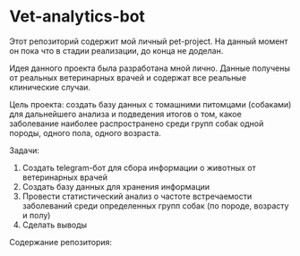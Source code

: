 # Vet-analytics-bot
Этот репозиторий содержит мой личный pet-project. На данный момент он пока что в стадии реализации, до конца не доделан.

Идея данного проекта была разработана мной лично. Данные получены от реальных ветеринарных врачей и содержат все реальные клинические случаи. 

Цель проекта: создать базу данных с томашними питомцами (собаками) для дальнейшего анализа и подведения итогов о том, какое заболевание наиболее распространено среди групп собак одной породы, одного пола, одного возраста. 

Задачи:
1) Создать telegram-бот для сбора информации о животных от ветеринарных врачей
2) Создать базу данных для хранения информации
3) Провести статистический анализ о частоте встречаемости заболеваний среди определенных групп собак (по породе, возрасту и полу)
4) Сделать выводы

Содержание репозитория:
